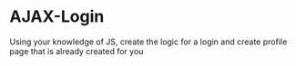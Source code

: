 # AJAX-Login
Using your knowledge of JS, create the logic for a login and create profile page that is already created for you
